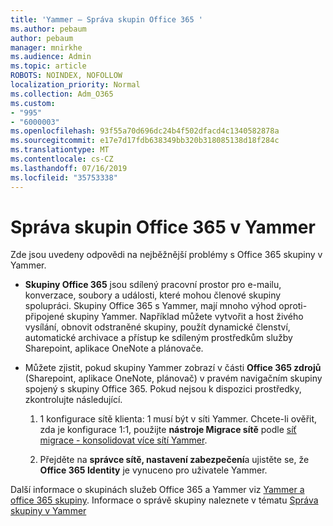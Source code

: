 ```yaml
---
title: 'Yammer – Správa skupin Office 365 '
ms.author: pebaum
author: pebaum
manager: mnirkhe
ms.audience: Admin
ms.topic: article
ROBOTS: NOINDEX, NOFOLLOW
localization_priority: Normal
ms.collection: Adm_O365
ms.custom:
- "995"
- "6000003"
ms.openlocfilehash: 93f55a70d696dc24b4f502dfacd4c1340582878a
ms.sourcegitcommit: e17e7d17fdb638349bb320b318085138d18f284c
ms.translationtype: MT
ms.contentlocale: cs-CZ
ms.lasthandoff: 07/16/2019
ms.locfileid: "35753338"
---
```

# <a name="manage-office-365-groups-in-yammer"></a>Správa skupin Office 365 v Yammer

Zde jsou uvedeny odpovědi na nejběžnější problémy s Office 365 skupiny v Yammer.

* **Skupiny Office 365** jsou sdílený pracovní prostor pro e-mailu, konverzace, soubory a události, které mohou členové skupiny spolupráci. Skupiny Office 365 s Yammer, mají mnoho výhod oproti-připojené skupiny Yammer. Například můžete vytvořit a host živého vysílání, obnovit odstraněné skupiny, použít dynamické členství, automatické archivace a přístup ke sdíleným prostředkům služby Sharepoint, aplikace OneNote a plánovače.

* Můžete zjistit, pokud skupiny Yammer zobrazí v části **Office 365 zdrojů** (Sharepoint, aplikace OneNote, plánovač) v pravém navigačním skupiny spojený s skupiny Office 365. Pokud nejsou k dispozici prostředky, zkontrolujte následující.

  1. 1 konfigurace sítě klienta: 1 musí být v síti Yammer. Chcete-li ověřit, zda je konfigurace 1:1, použijte **nástroje Migrace sítě** podle [síť migrace - konsolidovat více sítí Yammer](https://docs.microsoft.com/yammer/configure-your-yammer-network/consolidate-multiple-yammer-networks).

  2. Přejděte na **správce sítě, nastavení zabezpečení**a ujistěte se, že **Office 365 Identity** je vynuceno pro uživatele Yammer.

Další informace o skupinách služeb Office 365 a Yammer viz [Yammer a office 365 skupiny](https://docs.microsoft.com/en-us/yammer/manage-yammer-groups/yammer-and-office-365-groups?redirectSourcePath=%252fen-us%252farticle%252fYammer-and-Office-365-Groups-d8c239dc-a48b-47ab-b85e-6b4b8191a869). Informace o správě skupiny naleznete v tématu [Správa skupiny v Yammer](https://support.office.com/article/Manage-a-group-in-Yammer-6e05c6d6-5548-4c88-89cd-e6757a514ef2)
